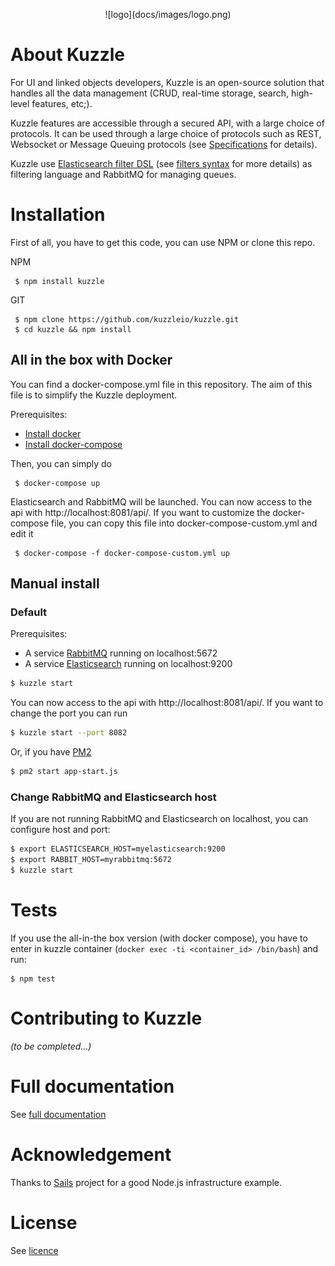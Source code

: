 <p align=center> ![logo](docs/images/logo.png)

# About Kuzzle

For UI and linked objects developers, Kuzzle is an open-source solution that handles all the data management
(CRUD, real-time storage, search, high-level features, etc;).

Kuzzle features are accessible through a secured API, with a large choice of protocols.
It can be used through a large choice of protocols such as REST, Websocket or Message Queuing protocols (see [Specifications](src/docs/specifications.md) for details).

Kuzzle use [Elasticsearch filter DSL](https://www.elastic.co/guide/en/elasticsearch/reference/current/query-dsl-filters.html) (see [filters syntax](docs/filters.md) for more details) as filtering language and RabbitMQ for managing queues. 

# Installation

First of all, you have to get this code, you can use NPM or clone this repo.

NPM

     $ npm install kuzzle
     
GIT

     $ npm clone https://github.com/kuzzleio/kuzzle.git
     $ cd kuzzle && npm install

## All in the box with Docker

You can find a docker-compose.yml file in this repository. The aim of this file is to simplify the Kuzzle deployment.

Prerequisites:

* [Install docker](https://docs.docker.com/installation/#installation)
* [Install docker-compose](https://docs.docker.com/compose/install/)

Then, you can simply do

     $ docker-compose up

Elasticsearch and RabbitMQ will be launched. You can now access to the api with http://localhost:8081/api/.
If you want to customize the docker-compose file, you can copy this file into docker-compose-custom.yml and edit it

     $ docker-compose -f docker-compose-custom.yml up

## Manual install

### Default

Prerequisites:

* A service [RabbitMQ](https://www.rabbitmq.com/) running on localhost:5672
* A service [Elasticsearch](https://www.elastic.co/products/elasticsearch) running on localhost:9200 

```bash
$ kuzzle start
```

You can now access to the api with http://localhost:8081/api/. If you want to change the port you can run

```bash
$ kuzzle start --port 8082
```

Or, if you have [PM2](https://github.com/Unitech/pm2)

```bash
$ pm2 start app-start.js
```

### Change RabbitMQ and Elasticsearch host

If you are not running RabbitMQ and Elasticsearch on localhost, you can configure host and port:

```bash
$ export ELASTICSEARCH_HOST=myelasticsearch:9200
$ export RABBIT_HOST=myrabbitmq:5672
$ kuzzle start
```


# Tests

If you use the all-in-the box version (with docker compose), you have to enter in kuzzle container (`docker exec -ti <container_id> /bin/bash`) and run:

    $ npm test


# Contributing to Kuzzle

_(to be completed...)_


# Full documentation

See [full documentation](docs/index.md)


# Acknowledgement

Thanks to [Sails](https://github.com/balderdashy/sails) project for a good Node.js infrastructure example.

# License

See [licence](LICENSE.md)